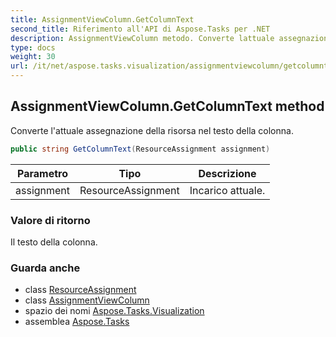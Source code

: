 ```yaml
---
title: AssignmentViewColumn.GetColumnText
second_title: Riferimento all'API di Aspose.Tasks per .NET
description: AssignmentViewColumn metodo. Converte lattuale assegnazione della risorsa nel testo della colonna.
type: docs
weight: 30
url: /it/net/aspose.tasks.visualization/assignmentviewcolumn/getcolumntext/
---
```

## AssignmentViewColumn.GetColumnText method

Converte l'attuale assegnazione della risorsa nel testo della colonna.

```csharp
public string GetColumnText(ResourceAssignment assignment)
```

| Parametro | Tipo | Descrizione |
| --- | --- | --- |
| assignment | ResourceAssignment | Incarico attuale. |

### Valore di ritorno

Il testo della colonna.

### Guarda anche

* class [ResourceAssignment](../../../aspose.tasks/resourceassignment/)
* class [AssignmentViewColumn](../)
* spazio dei nomi [Aspose.Tasks.Visualization](../../assignmentviewcolumn/)
* assemblea [Aspose.Tasks](../../../)


